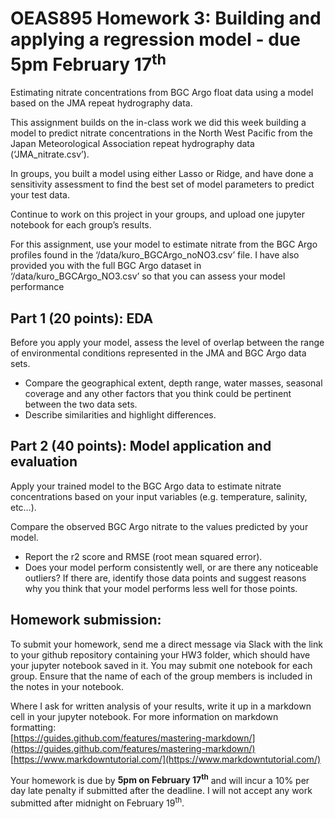 # OEAS895 Homework 3: Building and applying a regression model - due 5pm February 17<sup>th</sup>

Estimating nitrate concentrations from BGC Argo float data using a model based on the JMA repeat hydrography data.

This assignment builds on the in-class work we did this week building a model to predict nitrate concentrations in the North West Pacific from the Japan Meteorological Association repeat hydrography data (‘JMA_nitrate.csv’). 

In groups, you built a model using either Lasso or Ridge, and have done a sensitivity assessment to find the best set of model parameters to predict your test data.

Continue to work on this project in your groups, and upload one jupyter notebook for each group’s results.

For this assignment, use your model to estimate nitrate from the BGC Argo profiles found in the ‘/data/kuro_BGCArgo_noNO3.csv’ file. I have also provided you with the full BGC Argo dataset in ‘/data/kuro_BGCArgo_NO3.csv’ so that you can assess your model performance

## Part 1 (20 points): EDA
Before you apply your model, assess the level of overlap between the range of environmental conditions represented in the JMA and BGC Argo data sets. 
* Compare the geographical extent, depth range, water masses, seasonal coverage and any other factors that you think could be pertinent between the two data sets.
* Describe similarities and highlight differences.

## Part 2 (40 points): Model application and evaluation
Apply your trained model to the BGC Argo data to estimate nitrate concentrations based on your input variables (e.g. temperature, salinity, etc…).

Compare the observed BGC Argo nitrate to the values predicted by your model. 
* Report the r2 score and RMSE (root mean squared error). 
* Does your model perform consistently well, or are there any noticeable outliers? If there are, identify those data points and suggest reasons why you think that your model performs less well for those points.

## Homework submission:
To submit your homework, send me a direct message via Slack with the link to your github repository containing your HW3 folder, which should have your jupyter notebook saved in it. You may submit one notebook for each group. Ensure that the name of each of the group members is included in the notes in your notebook.

Where I ask for written analysis of your results, write it up in a markdown cell in your jupyter notebook.
For more information on markdown formatting:   
[https://guides.github.com/features/mastering-markdown/](https://guides.github.com/features/mastering-markdown/)  
[https://www.markdowntutorial.com/](https://www.markdowntutorial.com/)

Your homework is due by **5pm on February 17<sup>th</sup>** and will incur a 10% per day late penalty if submitted after the deadline. I will not accept any work submitted after midnight on February 19<sup>th</sup>.

